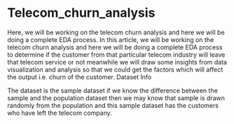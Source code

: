 # Telecom_churn_analysis
Here, we will be working on the telecom churn analysis and here we will be doing a complete EDA process.
In this article, we will be working on the telecom churn analysis and here we will be doing a complete EDA process to determine if the customer from that particular telecom industry will leave that telecom service or not meanwhile we will draw some insights from data visualization and analysis so that we could get the factors which will affect the output i.e. churn of the customer.
Dataset Info

The dataset is the sample dataset if we know the difference between the sample and the population dataset then we may know that sample is drawn randomly from the population and this sample dataset has the customers who have left the telecom company.
